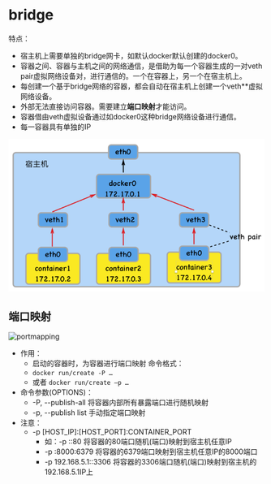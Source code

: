 # bridge

特点：

- 宿主机上需要单独的bridge网卡，如默认docker默认创建的docker0。
- 容器之间、容器与主机之间的网络通信，是借助为每一个容器生成的一对veth pair虚拟网络设备对，进行通信的。一个在容器上，另一个在宿主机上。
- 每创建一个基于bridge网络的容器，都会自动在宿主机上创建一个veth**虚拟网络设备。
- 外部无法直接访问容器。需要建立**端口映射**才能访问。
- 容器借由veth虚拟设备通过如docker0这种bridge网络设备进行通信。
- 每一容器具有单独的IP

![bridge](../../assets/00bridge.png)

## 端口映射

![portmapping](/assets/01portmapping.png)

- 作用：
  - 启动的容器时，为容器进行端口映射
命令格式：
  - `docker run/create -P …`
  - 或者 `docker run/create –p …`
- 命令参数(OPTIONS)：
  - -P, --publish-all		将容器内部所有暴露端口进行随机映射
  - -p, --publish list 	手动指定端口映射
- 注意：
  - -p [HOST_IP]:[HOST_PORT]:CONTAINER_PORT
    - 如：-p ::80		将容器的80端口随机(端口)映射到宿主机任意IP
    - -p :8000:6379 	将容器的6379端口映射到宿主机任意IP的8000端口
    - -p 192.168.5.1::3306	将容器的3306端口随机(端口)映射到宿主机的192.168.5.1IP上
